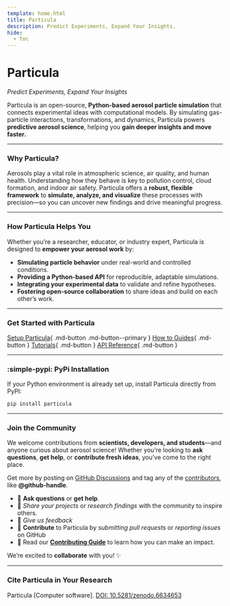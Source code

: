 ```yaml
---
template: home.html
title: Particula
description: Predict Experiments, Expand Your Insights.
hide:
  - toc
---
```


# Particula

*Predict Experiments, Expand Your Insights*

Particula is an open-source, **Python-based aerosol particle simulation** that connects experimental ideas with computational models. By simulating gas-particle interactions, transformations, and dynamics, Particula powers **predictive aerosol science**, helping you **gain deeper insights and move faster.**

---

### Why Particula?

Aerosols play a vital role in atmospheric science, air quality, and human health. Understanding how they behave is key to pollution control, cloud formation, and indoor air safety. Particula offers a **robust, flexible framework** to **simulate, analyze, and visualize** these processes with precision—so you can uncover new findings and drive meaningful progress.

---

### How Particula Helps You

Whether you’re a researcher, educator, or industry expert, Particula is designed to **empower your aerosol work** by:

- **Simulating particle behavior** under real-world and controlled conditions.
- **Providing a Python-based API** for reproducible, adaptable simulations.
- **Integrating your experimental data** to validate and refine hypotheses.
- **Fostering open-source collaboration** to share ideas and build on each other’s work.

---

### Get Started with Particula

[Setup Particula](How-To-Guides/Setup_Particula/index.md){ .md-button .md-button--primary }
[How to Guides](How-To-Guides/index.md){ .md-button }
[Tutorials](Tutorials/index.md){ .md-button }
[API Reference](API/README.md){ .md-button }

---

### :simple-pypi: PyPi Installation
If your Python environment is already set up, install Particula directly from PyPI:
```bash
pip install particula
```

---

### **Join the Community**

We welcome contributions from **scientists, developers, and students**—and anyone curious about aerosol science! Whether you’re looking to **ask questions**, **get help**, or **contribute fresh ideas**, you’ve come to the right place.

Get more by posting on [GitHub Discussions](https://github.com/uncscode/particula/discussions) and tag any of the [contributors](https://github.com/uncscode/particula/graphs/contributors), like **@github-handle**.

- 💬 **Ask questions** or **get help**.
- 🚀 *Share your projects* or *research findings* with the community to inspire others.
- 📣 *Give us feedback*
- 🌟 **Contribute** to Particula by *submitting pull requests* or *reporting issues* on GitHub
- 🔗 Read our [**Contributing Guide**](contribute/CONTRIBUTING.md) to learn how you can make an impact.

We’re excited to **collaborate** with you! ✨

---

### Cite Particula in Your Research
Particula [Computer software]. [DOI: 10.5281/zenodo.6634653](https://doi.org/10.5281/zenodo.6634653)
<!-- 
# Particula

Particula is a Python-based aerosol particle simulator.
Our goal is to provide a robust aerosol simulation (including both gas and particle phases) that can be used to answer scientific questions arising from experiments and research ideas.

[Setup Particula](How-To-Guides/Setup_Particula/index.md){ .md-button .md-button--primary }
[How to Guides](How-To-Guides/index.md){ .md-button }
[Tutorials](Tutorials/index.md){ .md-button }
[API Reference](API/README.md){ .md-button }

## :simple-pypi: PyPI Installation

If your Python environment is already set up, you can install [`Particula` via pip](https://pypi.org/project/particula/) using the following command:

``` bash
pip install particula
```

## Contributing to `Particula`

We are open to and we welcome contributions from anyone who wants to contribute to this project.
We have a short [contributing document](contribute/CONTRIBUTING.md) in the root of the repository, which you can read.

Post questions or ideas on [GitHub Discussions](https://github.com/uncscode/particula/discussions) and directly tag any of the
[contributors](https://github.com/uncscode/particula/graphs/contributors), i.e. @github-handle.

## Citation

Particula [Computer software]. https://doi.org/10.5281/zenodo.6634653 -->